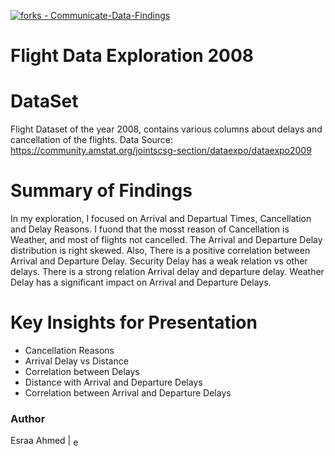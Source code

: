[![forks - Communicate-Data-Findings](https://img.shields.io/github/forks/essraahmed/Communicate-Data-Findings?style=social)](https://github.com/essraahmed/Communicate-Data-Findings)

# Flight Data Exploration 2008

# DataSet
Flight Dataset of the year 2008, contains various columns about delays and cancellation of the flights.
Data Source: https://community.amstat.org/jointscsg-section/dataexpo/dataexpo2009

# Summary of Findings<br>
In my exploration, I focused on Arrival and Departual Times, Cancellation and Delay Reasons.
I fuond that the mosst reason of Cancellation is Weather, and most of flights not cancelled. 
The Arrival and Departure Delay distribution is right skewed. Also, There is a positive correlation between Arrival and Departure Delay.
Security Delay has a weak relation vs other delays. There is a strong relation Arrival delay and departure delay. 
Weather Delay has a significant impact on Arrival and Departure Delays.

# Key Insights for Presentation
<ul><li>Cancellation Reasons</li>
  <li>Arrival Delay vs Distance</li>
 <li>Correlation between Delays</li>
 <li>Distance with Arrival and Departure Delays</li>
 <li>Correlation between Arrival and Departure Delays</li>
  </ul>
  
### Author
Esraa Ahmed | <a href="https://linkedin.com/in/esraa-ahmed-ibrahim2" target="blank"><img align="center" src="https://raw.githubusercontent.com/rahuldkjain/github-profile-readme-generator/master/src/images/icons/Social/linked-in-alt.svg" alt="esraa-ahmed-ibrahim2" height="15" width="15" /></a>

